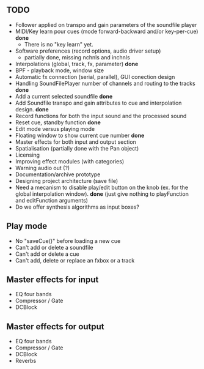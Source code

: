 TODO
----

- Follower applied on transpo and gain parameters of the soundfile player
- MIDI/Key learn pour cues (mode forward-backward and/or key-per-cue) **done**
    - There is no "key learn" yet.
- Software preferences (record options, audio driver setup) 
    - partially done, missing nchnls and inchnls
- Interpolations (global, track, fx, parameter) **done**
- BPF - playback mode, window size
- Automatic fx connection (serial, parallel), GUI conection design
- Handling SoundFilePlayer number of channels and routing to the tracks **done**
- Add a current selected soundfile **done**
- Add Soundfile transpo and gain attributes to cue and interpolation design. **done**
- Record functions for both the input sound and the processed sound
- Reset cue, standby function **done**
- Edit mode versus playing mode
- Floating window to show current cue number **done**
- Master effects for both input and output section
- Spatialisation (partially done with the Pan object)
- Licensing
- Improving effect modules (with categories)
- Warning audio out (?)
- Documentation/archive prototype
- Designing project architecture (save file)
- Need a mecanism to disable play/edit button on the knob (ex. for the global 
interpolation window). **done** (just give nothing to playFunction and editFunction arguments)
- Do we offer synthesis algorithms as input boxes?

Play mode
---------
- No "saveCue()" before loading a new cue
- Can't add or delete a soundfile
- Can't add or delete a cue
- Can't add, delete or replace an fxbox or a track

Master effects for input
------------------------
- EQ four bands
- Compressor / Gate
- DCBlock

Master effects for output
-------------------------
- EQ four bands
- Compressor / Gate
- DCBlock
- Reverbs
